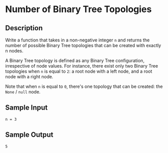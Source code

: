 # Number of Binary Tree Topologies

## Description
Write a function that takes in a non-negative integer `n` and returns the number of possible Binary Tree topologies that can be created with exactly n nodes.

A Binary Tree topology is defined as any Binary Tree configuration, irrespective of node values. For instance, there exist only two Binary Tree topologies when `n` is equal to `2`: a root node with a left node, and a root node with a right node.

Note that when `n` is equal to `0`, there's one topology that can be created: the `None` / `null` node.

## Sample Input
```
n = 3
```

## Sample Output
```
5
```